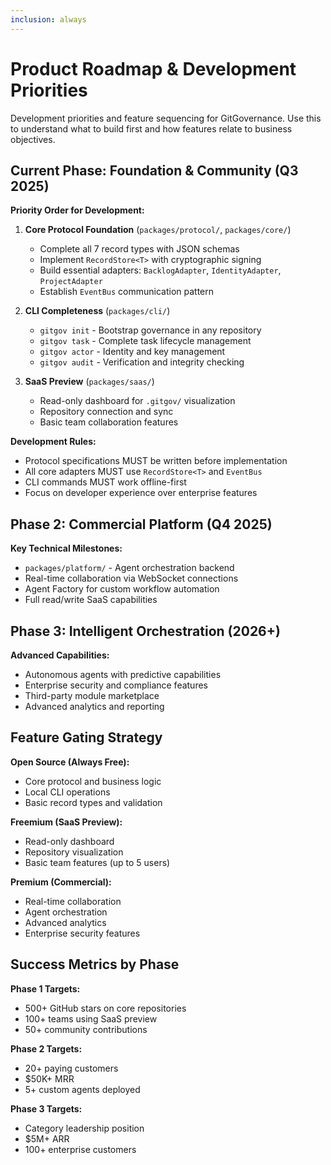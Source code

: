 ```yaml
---
inclusion: always
---
```


# Product Roadmap & Development Priorities

Development priorities and feature sequencing for GitGovernance. Use this to understand what to build first and how features relate to business objectives.

## Current Phase: Foundation & Community (Q3 2025)

**Priority Order for Development:**

1. **Core Protocol Foundation** (`packages/protocol/`, `packages/core/`)
   - Complete all 7 record types with JSON schemas
   - Implement `RecordStore<T>` with cryptographic signing
   - Build essential adapters: `BacklogAdapter`, `IdentityAdapter`, `ProjectAdapter`
   - Establish `EventBus` communication pattern

2. **CLI Completeness** (`packages/cli/`)
   - `gitgov init` - Bootstrap governance in any repository
   - `gitgov task` - Complete task lifecycle management
   - `gitgov actor` - Identity and key management
   - `gitgov audit` - Verification and integrity checking

3. **SaaS Preview** (`packages/saas/`)
   - Read-only dashboard for `.gitgov/` visualization
   - Repository connection and sync
   - Basic team collaboration features

**Development Rules:**

- Protocol specifications MUST be written before implementation
- All core adapters MUST use `RecordStore<T>` and `EventBus`
- CLI commands MUST work offline-first
- Focus on developer experience over enterprise features

## Phase 2: Commercial Platform (Q4 2025)

**Key Technical Milestones:**

- `packages/platform/` - Agent orchestration backend
- Real-time collaboration via WebSocket connections
- Agent Factory for custom workflow automation
- Full read/write SaaS capabilities

## Phase 3: Intelligent Orchestration (2026+)

**Advanced Capabilities:**

- Autonomous agents with predictive capabilities
- Enterprise security and compliance features
- Third-party module marketplace
- Advanced analytics and reporting

## Feature Gating Strategy

**Open Source (Always Free):**

- Core protocol and business logic
- Local CLI operations
- Basic record types and validation

**Freemium (SaaS Preview):**

- Read-only dashboard
- Repository visualization
- Basic team features (up to 5 users)

**Premium (Commercial):**

- Real-time collaboration
- Agent orchestration
- Advanced analytics
- Enterprise security features

## Success Metrics by Phase

**Phase 1 Targets:**

- 500+ GitHub stars on core repositories
- 100+ teams using SaaS preview
- 50+ community contributions

**Phase 2 Targets:**

- 20+ paying customers
- $50K+ MRR
- 5+ custom agents deployed

**Phase 3 Targets:**

- Category leadership position
- $5M+ ARR
- 100+ enterprise customers
